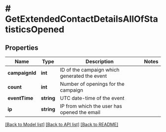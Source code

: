 # # GetExtendedContactDetailsAllOfStatisticsOpened

## Properties

Name | Type | Description | Notes
------------ | ------------- | ------------- | -------------
**campaignId** | **int** | ID of the campaign which generated the event |
**count** | **int** | Number of openings for the campaign |
**eventTime** | **string** | UTC date-time of the event |
**ip** | **string** | IP from which the user has opened the email |

[[Back to Model list]](../../README.md#models) [[Back to API list]](../../README.md#endpoints) [[Back to README]](../../README.md)
